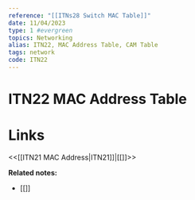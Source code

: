```yaml
---
reference: "[[ITNs28 Switch MAC Table]]"
date: 11/04/2023
type: 1 #evergreen
topics: Networking
alias: ITN22, MAC Address Table, CAM Table
tags: network
code: ITN22
---
```

# ITN22 MAC Address Table


# Links
<<[[ITN21 MAC Address|ITN21]]|[[]]>>

**Related notes:**
- [[]] 